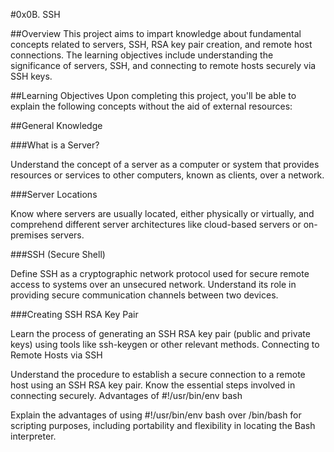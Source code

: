 #0x0B. SSH

##Overview
This project aims to impart knowledge about fundamental concepts related to servers, SSH, RSA key pair creation, and remote host connections. The learning objectives include understanding the significance of servers, SSH, and connecting to remote hosts securely via SSH keys.

##Learning Objectives
Upon completing this project, you'll be able to explain the following concepts without the aid of external resources:

##General Knowledge

###What is a Server?

Understand the concept of a server as a computer or system that provides resources or services to other computers, known as clients, over a network.

###Server Locations

Know where servers are usually located, either physically or virtually, and comprehend different server architectures like cloud-based servers or on-premises servers.

###SSH (Secure Shell)

Define SSH as a cryptographic network protocol used for secure remote access to systems over an unsecured network. Understand its role in providing secure communication channels between two devices.

###Creating SSH RSA Key Pair

Learn the process of generating an SSH RSA key pair (public and private keys) using tools like ssh-keygen or other relevant methods.
Connecting to Remote Hosts via SSH

Understand the procedure to establish a secure connection to a remote host using an SSH RSA key pair. Know the essential steps involved in connecting securely.
Advantages of #!/usr/bin/env bash

Explain the advantages of using #!/usr/bin/env bash over /bin/bash for scripting purposes, including portability and flexibility in locating the Bash interpreter.
